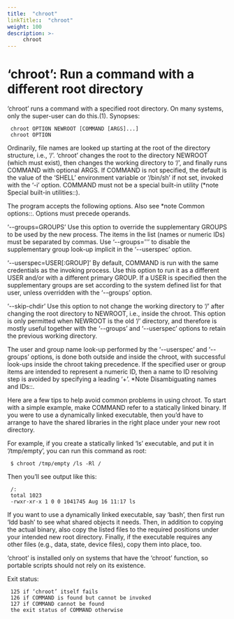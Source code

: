 ```yaml
---
title:  "chroot"
linkTitle::  "chroot"
weight: 100
description: >-
     chroot
---
```


# ‘chroot’: Run a command with a different root directory

‘chroot’ runs a command with a specified root directory. On many
systems, only the super-user can do this.(1). Synopses:

``` 
 chroot OPTION NEWROOT [COMMAND [ARGS]...]
 chroot OPTION
```

Ordinarily, file names are looked up starting at the root of the
directory structure, i.e., ‘/’. ‘chroot’ changes the root to the
directory NEWROOT (which must exist), then changes the working directory
to ‘/’, and finally runs COMMAND with optional ARGS. If COMMAND is not
specified, the default is the value of the ‘SHELL’ environment variable
or ‘/bin/sh’ if not set, invoked with the ‘-i’ option. COMMAND must not
be a special built-in utility (\*note Special built-in utilities::).

The program accepts the following options. Also see \*note Common
options::. Options must precede operands.

‘--groups=GROUPS’ Use this option to override the supplementary GROUPS
to be used by the new process. The items in the list (names or numeric
IDs) must be separated by commas. Use ‘--groups=''’ to disable the
supplementary group look-up implicit in the ‘--userspec’ option.

‘--userspec=USER\[:GROUP\]’ By default, COMMAND is run with the same
credentials as the invoking process. Use this option to run it as a
different USER and/or with a different primary GROUP. If a USER is
specified then the supplementary groups are set according to the system
defined list for that user, unless overridden with the ‘--groups’
option.

‘--skip-chdir’ Use this option to not change the working directory to
‘/’ after changing the root directory to NEWROOT, i.e., inside the
chroot. This option is only permitted when NEWROOT is the old ‘/’
directory, and therefore is mostly useful together with the ‘--groups’
and ‘--userspec’ options to retain the previous working directory.

The user and group name look-up performed by the ‘--userspec’ and
‘--groups’ options, is done both outside and inside the chroot, with
successful look-ups inside the chroot taking precedence. If the
specified user or group items are intended to represent a numeric ID,
then a name to ID resolving step is avoided by specifying a leading ‘+’.
\*Note Disambiguating names and IDs::.

Here are a few tips to help avoid common problems in using chroot. To
start with a simple example, make COMMAND refer to a statically linked
binary. If you were to use a dynamically linked executable, then you’d
have to arrange to have the shared libraries in the right place under
your new root directory.

For example, if you create a statically linked ‘ls’ executable, and put
it in ‘/tmp/empty’, you can run this command as root:

``` 
 $ chroot /tmp/empty /ls -Rl /
```

Then you’ll see output like this:

``` 
 /:
 total 1023
 -rwxr-xr-x 1 0 0 1041745 Aug 16 11:17 ls
```

If you want to use a dynamically linked executable, say ‘bash’, then
first run ‘ldd bash’ to see what shared objects it needs. Then, in
addition to copying the actual binary, also copy the listed files to the
required positions under your intended new root directory. Finally, if
the executable requires any other files (e.g., data, state, device
files), copy them into place, too.

‘chroot’ is installed only on systems that have the ‘chroot’ function,
so portable scripts should not rely on its existence.

Exit status:

``` 
 125 if ‘chroot’ itself fails
 126 if COMMAND is found but cannot be invoked
 127 if COMMAND cannot be found
 the exit status of COMMAND otherwise
```
